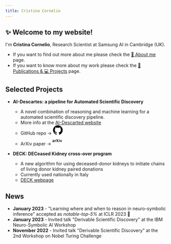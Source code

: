 ```yaml
---
title: Cristina Cornelio
---
```


## :sparkles: Welcome to my website! 
I'm **Cristina Cornelio**, Research Scientist at Samsung AI in Cambridge (UK). 
* If you want to find out more about me please check the <a href="https://corneliocristina.github.io/about.html" style="display: inline" class="button"> 👤 About me</a> page.
* If you want to know more about my work please check the <a href="https://corneliocristina.github.io/publications.html" style="display: inline" class="button"> 📖 Publications & 💻 Projects</a> page.


## Selected Projects

* **AI-Descartes: a pipeline for Automated Scientific Discovery**
  * A novel combination of reasoning and machine learning for a automated scientific discovery pipeline.
  * More info at the [AI-Descarted website](https://ai-descartes.github.io/) 
  * GitHub repo &rarr; [<img height="30" width="30" src="figures/github.svg" />](https://github.com/IBM/AI-Descartes)
  * ArXiv paper &rarr; [<img height="30" width="30" src="figures/arxiv.svg" />](https://arxiv.org/abs/2109.01634)
 
* **DECK: DECeased Kidney cross-over program**
  * A new algorithm for using deceased-donor kidneys to initiate chains of living donor kidney paired donations
  * Currently used nationally in Italy
  * [DECK webpage](DECK.md)

## News 

* **January 2023** - "Learning where and when to reason in neuro-symbolic inference" accepted as *notable-top-5%* at ICLR 2023 🎉 
* **January 2023** - Invited talk "Derivable Scientific Discovery" at the IBM Neuro-Symbolic AI Workshop
* **November 2022** - Invited talk "Derivable Scientific Discovery" at the 2nd Workshop on Nobel Turing Challenge
